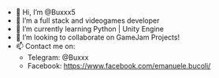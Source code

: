 - 👋 Hi, I’m @Buxxx5
- 👀 I’m a full stack and videogames developer
- 🌱 I’m currently learning Python | Unity Engine
- 💞️ I’m looking to collaborate on GameJam Projects!
- 📫 Contact me on:
  - Telegram: @Buxxx
  - Facebook: https://www.facebook.com/emanuele.bucoli/
<!---
Buxxx5/Buxxx5 is a ✨ special ✨ repository because its `README.md` (this file) appears on your GitHub profile.
You can click the Preview link to take a look at your changes.
--->
